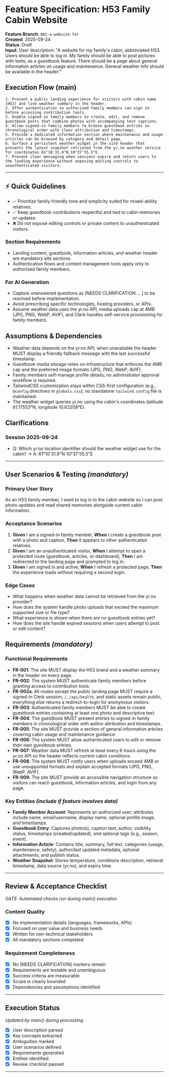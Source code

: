 # Feature Specification: H53 Family Cabin Website

**Feature Branch**: `001-a-website-for`  
**Created**: 2025-09-24  
**Status**: Draft  
**Input**: User description: "A website for my family's cabin, abbreviated H53. Users should be able to log in. My family should be able to post pictures with texts, as a guestbook feature. There should be a page about general information articles on usage and maintenance. General weather info should be available in the header."

## Execution Flow (main)
```
1. Present a public landing experience for visitors with cabin name (H53) and live weather summary in the header.
2. Offer authentication so authorized family members can sign in before accessing contribution tools.
3. Enable signed-in family members to create, edit, and remove guestbook posts that combine photos with accompanying text captions.
4. Allow signed-in family members to browse guestbook entries in chronological order with clear attribution and timestamps.
5. Provide a dedicated information section where maintenance and usage articles can be browsed by category and detail page.
6. Surface a persistent weather widget in the site header that presents the latest snapshot retrieved from the yr.no weather service for coordinates 61°10'31.9"N 10°37'55.5"E.
7. Present clear messaging when sessions expire and return users to the landing experience without exposing editing controls to unauthenticated visitors.
```

---

## ⚡ Quick Guidelines
- ✅ Prioritize family-friendly tone and simplicity suited for mixed-ability relatives.
- ✅ Keep guestbook contributions respectful and tied to cabin memories or updates.
- ❌ Do not expose editing controls or private content to unauthenticated visitors.

### Section Requirements
- Landing content, guestbook, information articles, and weather header are mandatory site sections.
- Authentication flows and content management tools apply only to authorized family members.

### For AI Generation
- Capture unanswered questions as [NEEDS CLARIFICATION: ...] to be resolved before implementation.
- Avoid prescribing specific technologies, hosting providers, or APIs.
- Assume weather data uses the yr.no API, media uploads cap at 4MB (JPG, PNG, WebP, AVIF), and Clerk handles self-service provisioning for family members.

## Assumptions & Dependencies

- Weather data depends on the yr.no API; when unavailable the header MUST display a friendly fallback message with the last successful timestamp.
- Guestbook media storage relies on infrastructure that enforces the 4MB cap and the preferred image formats (JPG, PNG, WebP, AVIF).
- Family members self-manage profile details; no administrator approval workflow is required.
- TailwindCSS customization stays within CSS-first configuration (e.g., `@config` directives in `globals.css`); no standalone `tailwind.config` file is maintained.
- The weather widget queries yr.no using the cabin's coordinates (latitude 61.17553°N, longitude 10.63208°E).

## Clarifications

### Session 2025-09-24
- Q: Which yr.no location identifier should the weather widget use for the cabin? → A: 61°10'31.9"N 10°37'55.5"E

---

## User Scenarios & Testing *(mandatory)*

### Primary User Story
As an H53 family member, I want to log in to the cabin website so I can post photo updates and read shared memories alongside current cabin information.

### Acceptance Scenarios
1. **Given** I am a signed-in family member, **When** I create a guestbook post with a photo and caption, **Then** it appears to other authenticated relatives.
2. **Given** I am an unauthenticated visitor, **When** I attempt to open a protected route (guestbook, articles, or dashboard), **Then** I am redirected to the landing page and prompted to log in.
3. **Given** I am signed in and active, **When** I refresh a protected page, **Then** the experience loads without requiring a second login.

### Edge Cases
- What happens when weather data cannot be retrieved from the yr.no provider?
- How does the system handle photo uploads that exceed the maximum supported size or file type?
- What experience is shown when there are no guestbook entries yet?
- How does the site handle expired sessions when users attempt to post or edit content?

## Requirements *(mandatory)*

### Functional Requirements
- **FR-001**: The site MUST display the H53 brand and a weather summary in the header on every page.
- **FR-002**: The system MUST authenticate family members before granting access to contribution tools.
- **FR-002a**: All routes except the public landing page MUST require a signed-in Clerk session; `/`, `/api/health`, and static assets remain public, everything else returns a redirect-to-login for anonymous visitors.
- **FR-003**: Authenticated family members MUST be able to create guestbook entries containing at least one photo and descriptive text.
- **FR-004**: The guestbook MUST present entries to signed-in family members in chronological order with author attribution and timestamps.
- **FR-005**: The site MUST provide a section of general information articles covering cabin usage and maintenance guidance.
- **FR-006**: The system MUST allow authenticated users to edit or remove their own guestbook entries.
- **FR-007**: Weather data MUST refresh at least every 6 hours using the yr.no API so the header reflects current cabin conditions.
- **FR-008**: The system MUST notify users when uploads exceed 4MB or use unsupported formats and explain accepted formats (JPG, PNG, WebP, AVIF).
- **FR-009**: The site MUST provide an accessible navigation structure so visitors can reach guestbook, information articles, and login from any page.

### Key Entities *(include if feature involves data)*
- **Family Member Account**: Represents an authorized user; attributes include name, email/username, display name, optional profile image, and timestamps.
- **Guestbook Entry**: Captures photo(s), caption text, author, visibility status, timestamps (created/updated), and optional tags (e.g., season, event).
- **Information Article**: Contains title, summary, full text, categories (usage, maintenance, safety), author/last updated metadata, optional attachments, and publish status.
- **Weather Snapshot**: Stores temperature, conditions description, retrieval timestamp, data source (yr.no), and expiry time.

---

## Review & Acceptance Checklist
*GATE: Automated checks run during main() execution*

### Content Quality
- [x] No implementation details (languages, frameworks, APIs)
- [x] Focused on user value and business needs
- [x] Written for non-technical stakeholders
- [x] All mandatory sections completed

### Requirement Completeness
- [x] No [NEEDS CLARIFICATION] markers remain
- [x] Requirements are testable and unambiguous  
- [x] Success criteria are measurable
- [x] Scope is clearly bounded
- [x] Dependencies and assumptions identified

---

## Execution Status
*Updated by main() during processing*

- [x] User description parsed
- [x] Key concepts extracted
- [x] Ambiguities marked
- [x] User scenarios defined
- [x] Requirements generated
- [x] Entities identified
- [x] Review checklist passed

---
